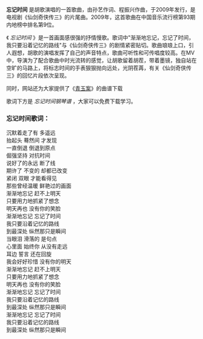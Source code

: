 

**忘记时间**
是胡歌演唱的一首歌曲，由孙艺作词、程振兴作曲，于2009年发行，是电视剧《仙剑奇侠传三》的片尾曲。2009年，这首歌曲在中国音乐流行榜第93期内地榜中排名第9位。

《 _忘记时间_
》是一首画面感很强的抒情慢歌。歌词中"渐渐地忘记，忘记了时间，我只要沿着记忆的路线"与《仙剑奇侠传三》的剧情紧密贴切。歌曲琅琅上口，引人遐想，胡歌的演唱发挥了自己的声音特点，歌曲可听性和可传唱度较高。在MV中，导演为了配合歌曲中时光流转的感觉，让胡歌留着胡茬，带着墨镜，独自站在空旷的马路上，将标志时间的手表狠狠抛向远处，光阴茬苒，有关《仙剑奇侠传三》的回忆片段依次呈现。

同时，网站还为大家提供了《[青玉案](Music-9940-青玉案-仙剑奇侠传三龙葵主题曲.html "青玉案")》的曲谱下载

歌词下方是 _忘记时间钢琴谱_ ，大家可以免费下载学习。

### 忘记时间歌词：

沉默着走了有 多遥远  
抬起头 蓦然间 才发现  
一直倒退 倒退到原点  
倔强坚持 对抗时间  
说好了的永远 断了线  
期许了 不变的 却都已改变  
紧闭 双眼 才能看得见  
那些曾经温暖 鲜艳过的画面  
渐渐地忘记 赶不上明天  
只要用力地抓紧了想念  
明天再也 没有你的笑脸  
渐渐地忘记 忘记了时间  
我只要沿着记忆的路线  
到最深处 纵然那只是瞬间  
当眼泪 滑落的 是句点  
心里面 始终你 从没有走远  
耳边 誓言 还在回旋  
我会好好珍惜 没有你的明天  
渐渐地忘记 赶不上明天  
只要用力地抓紧了想念  
明天再也 没有你的笑脸  
渐渐地忘记 忘记了时间  
我只要沿着记忆的路线  
到最深处 纵然那只是瞬间  
渐渐地忘记 忘记了时间  
我只要沿着记忆的路线  
到最深处 纵然那只是瞬间

